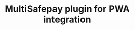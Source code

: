 ---
title: "MultiSafepay plugin for PWA integration"
breadcrumb_title: "PWA integration"
github_url : "https://github.com/MultiSafepay/magento2-graphql"
download_url : "https://github.com/MultiSafepay/magento2-graphql.git"
changelog_url : "."
manual: "." 
layout: 'single'
meta_title: "Plugin for PWA integration - MultiSafepay Docs"		
meta_description: "MultiSafepay plugin for PWA integration. Easily integrate MultiSafepay payment solutions into your PWA based store with the free plugin"
description : "Easily integrate MultiSafepay payment solutions into your PWA webshop with the free and completely new MultiSafepay plugin that adds GraphQL support"
weight: 130
logo: "/logo/Plugins/Magento_PWA.svg"
title_short: "PWA Studio,  ScandiPWA and more"
description_short: "Easily integrate MultiSafepay payment solutions into your PWA webshop with the free plugin."
---